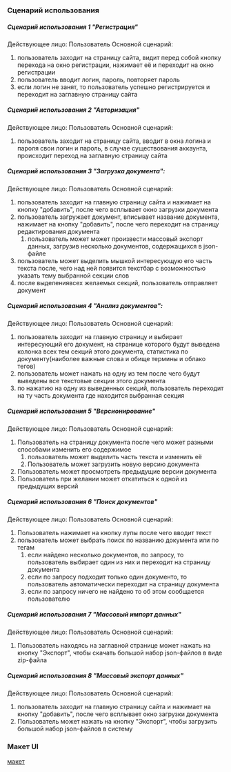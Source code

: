 ### Сценарий использования

##### Сценарий использования 1 "Регистрация"
Действующее лицо: Пользователь
Основной сценарий:
1) пользователь заходит на страницу сайта, видит перед собой кнопку перехода на окно регистрации, нажимает её и переходит на окно регистрации
2) пользователь вводит логин, пароль, повторяет пароль
3) если логин не занят, то пользователь успешно регистрируется и переходит на заглавную страницу сайта

##### Сценарий использования 2 "Авторизация"
Действующее лицо: Пользователь
Основной сценарий:
1) пользователь заходит на страницу сайта, вводит в окна логина и пароля свои логин и пароль, в случае существования аккаунта, происходит переход на заглавную страницу сайта

##### Сценарий использования 3 "Загрузка документа":
Действующее лицо: Пользователь
Основной сценарий:
1) пользователь заходит на главную страницу сайта и нажимает на кнопку "добавить", после чего всплывает окно загрузки документа
2) пользователь загружает документ, вписывает название документа, нажимает на кнопку "добавить", после чего переходит на страницу редактирования документа
   1)  пользователь может может произвести массовый экспорт данных, загрузив несколько документов, содержащихся в json-файле
3) пользователь может выделить мышкой интересующую его часть текста после, чего над ней появится текстбар с возможностью указать тему выбранной секции слов
4) после выделениявсех желаемых секций, пользователь отправляет документ

##### Сценарий использования 4 "Анализ документов":
Действующее лицо: Пользователь
Основной сценарий:
1) пользователь заходит на главную страницу и выбирает интересующий его документ, на странице которого будут выведена колонка всех тем секций этого документа, статистика по документу(наиболее важные слова и обище термины и облако тегов)
2) пользователь может нажать на одну из тем после чего будут выведены все текстовые секции этого документа
3) по нажатию на одну из выведенных секций, пользователь переходит на ту часть документа где находится выбранная секция

##### Сценарий использования 5 "Версионирование"

Действующее лицо: Пользователь 
Основной сценарий:
1) Пользователь на страницу документа после чего может разными способами изменить его содержимое
   1)  пользователь может выделить часть текста и изменить её
   2)  Пользователь может загрузить новую версию документа
2) Пользователь может просмотреть предыдущие версии документа
3) Пользователь при желании может откатиться к одной из предыдущих версий

##### Сценарий использования 6 "Поиск документов"
Действующее лицо: Пользователь 
Основной сценарий:
1) Пользователь нажимает на кнопку лупы после чего вводит текст
2) пользователь может выбрать поиск по названию документа или по тегам
    1) если найдено несколько документов, по запросу, то пользователь выбирает один из них и переходит на страницу документа
    2) если по запросу подходит только один документо, то пользователь автоматически переходит на страницу документа
    3) если по запросу ничего не найдено то об этом сообщается пользователю


##### Сценарий использования 7 "Массовый импорт данных"
Действующее лицо: Пользователь 
Основной сценарий:
1) Пользователь находясь на заглавной странице может нажать на кнопку "Экспорт", чтобы скачать большой набор json-файлов в виде zip-файла

##### Сценарий использования 8 "Массовый экспорт данных"
Действующее лицо: Пользователь 
Основной сценарий:
1) пользователь заходит на главную страницу сайта и нажимает на кнопку "добавить", после чего всплывает окно загрузки документа
2) Пользователь может нажать на кнопку "Экспорт", чтобы загрузить большой набор json-файлов в систему

### Макет UI

[макет](https://github.com/moevm/nosql2h24-docs/blob/main/assets/Screenshot_2.png)